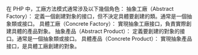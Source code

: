 在 PHP 中，工廠方法模式通常涉及以下幾個角色：
抽象工廠（Abstract Factory）： 定義一個創建對象的接口，但不決定具體要創建的類。通常是一個抽象類或接口。
具體工廠（Concrete Factory）： 實現抽象工廠接口，負責實際創建具體的產品對象。
抽象產品（Abstract Product）： 定義要創建的對象的接口。通常是一個抽象類或接口。
具體產品（Concrete Product）： 實現抽象產品接口，是具體工廠創建的對象。

